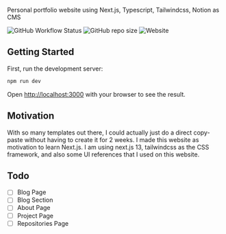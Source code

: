 

Personal portfolio website using Next.js, Typescript, Tailwindcss, Notion as CMS

![GitHub Workflow Status](https://img.shields.io/github/actions/workflow/status/raselldev/rakarasell.dev/codeql.yml?style=for-the-badge) ![GitHub repo size](https://img.shields.io/github/repo-size/raselldev/rakarasell.dev?style=for-the-badge) ![Website](https://img.shields.io/website?style=for-the-badge&url=https%3A%2F%2Frakarasell.dev) 

## Getting Started

First, run the development server:

```bash
npm run dev
```

Open [http://localhost:3000](http://localhost:3000) with your browser to see the result.


## Motivation
With so many templates out there, I could actually just do a direct copy-paste without having to create it for 2 weeks. I made this website as motivation to learn Next.js. I am using next.js 13, tailwindcss as the CSS framework, and also some UI references that I used on this website.

## Todo

 - [ ] Blog Page
 - [ ] Blog Section
 - [ ] About Page
 - [ ] Project Page
 - [ ] Repositories Page
